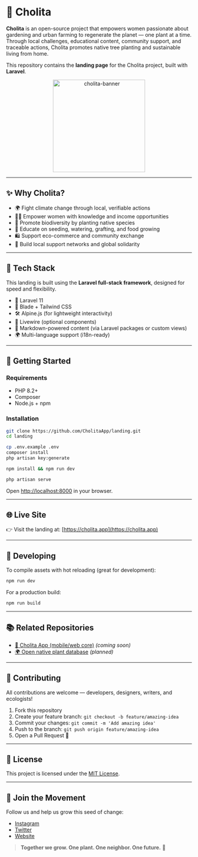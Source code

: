 # 🌱 Cholita

**Cholita** is an open-source project that empowers women passionate about gardening and urban farming to regenerate the planet — one plant at a time. Through local challenges, educational content, community support, and traceable actions, Cholita promotes native tree planting and sustainable living from home.

This repository contains the **landing page** for the Cholita project, built with **Laravel**.

<p align="center">
  <img src="https://cholita.app/Logo.png" width="250" height="250" alt="cholita-banner"/>
</p>

---

## ✨ Why Cholita?

- 🌍 Fight climate change through local, verifiable actions  
- 👩‍🌾 Empower women with knowledge and income opportunities  
- 🌱 Promote biodiversity by planting native species  
- 🧠 Educate on seeding, watering, grafting, and food growing  
- 🛍️ Support eco-commerce and community exchange  
- 🤝 Build local support networks and global solidarity  

---

## 🧰 Tech Stack

This landing is built using the **Laravel full-stack framework**, designed for speed and flexibility.

- 🧱 Laravel 11  
- 🎨 Blade + Tailwind CSS  
- 🛠 Alpine.js (for lightweight interactivity)  
- 🚀 Livewire (optional components)  
- 📝 Markdown-powered content (via Laravel packages or custom views)  
- 🌍 Multi-language support (i18n-ready)  

---

## 🚀 Getting Started

### Requirements

- PHP 8.2+  
- Composer  
- Node.js + npm  

### Installation

```bash
git clone https://github.com/CholitaApp/landing.git
cd landing

cp .env.example .env
composer install
php artisan key:generate

npm install && npm run dev

php artisan serve
```

Open [http://localhost:8000](http://localhost:8000) in your browser.

---

## 🌐 Live Site

👉 Visit the landing at: [https://cholita.app](https://cholita.app)

---

## 🧪 Developing

To compile assets with hot reloading (great for development):

```bash
npm run dev
```

For a production build:

```bash
npm run build
```

---

## 📚 Related Repositories

- [🌱 Cholita App (mobile/web core)](https://github.com/CholitaApp/app) *(coming soon)*  
- [🌍 Open native plant database](https://github.com/CholitaApp/plants-db) *(planned)*  

---

## 👐 Contributing

All contributions are welcome — developers, designers, writers, and ecologists!

1. Fork this repository  
2. Create your feature branch: `git checkout -b feature/amazing-idea`  
3. Commit your changes: `git commit -m 'Add amazing idea'`  
4. Push to the branch: `git push origin feature/amazing-idea`  
5. Open a Pull Request 🚀  

---

## 📜 License

This project is licensed under the [MIT License](./LICENSE).

---

## 💚 Join the Movement

Follow us and help us grow this seed of change:

- [Instagram](https://instagram.com/CholitaApp)  
- [Twitter](https://twitter.com/CholitaApp)  
- [Website](https://cholita.app)  

> **Together we grow. One plant. One neighbor. One future.** 🌿
